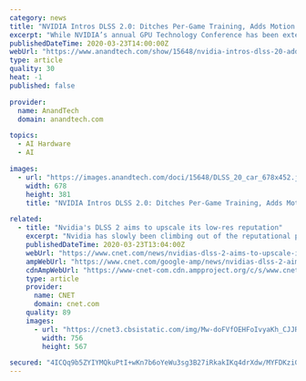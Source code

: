 ```yaml
---
category: news
title: "NVIDIA Intros DLSS 2.0: Ditches Per-Game Training, Adds Motion Vectors for Better Quality"
excerpt: "While NVIDIA’s annual GPU Technology Conference has been extensively dialed back and the bulk of NVIDIA ... This morning NVIDIA is finally taking the wraps off of their DLSS 2.0 technology, which the company is shipping as a major update to their earlier AI-upscaling tech. Responding to both competitive pressure and the realization of ..."
publishedDateTime: 2020-03-23T14:00:00Z
webUrl: "https://www.anandtech.com/show/15648/nvidia-intros-dlss-20-adds-motion-vectors"
type: article
quality: 30
heat: -1
published: false

provider:
  name: AnandTech
  domain: anandtech.com

topics:
  - AI Hardware
  - AI

images:
  - url: "https://images.anandtech.com/doci/15648/DLSS_20_car_678x452.jpg"
    width: 678
    height: 381
    title: "NVIDIA Intros DLSS 2.0: Ditches Per-Game Training, Adds Motion Vectors for Better Quality"

related:
  - title: "Nvidia's DLSS 2 aims to upscale its low-res reputation"
    excerpt: "Nvidia has slowly been climbing out of the reputational pit it dug with the initial release of DLSS, its AI-enhanced technology for upscaling games to run on higher-resolution displays without visual or framerate compromises."
    publishedDateTime: 2020-03-23T13:04:00Z
    webUrl: "https://www.cnet.com/news/nvidias-dlss-2-aims-to-upscale-its-low-res-reputation/"
    ampWebUrl: "https://www.cnet.com/google-amp/news/nvidias-dlss-2-aims-to-upscale-its-low-res-reputation/"
    cdnAmpWebUrl: "https://www-cnet-com.cdn.ampproject.org/c/s/www.cnet.com/google-amp/news/nvidias-dlss-2-aims-to-upscale-its-low-res-reputation/"
    type: article
    provider:
      name: CNET
      domain: cnet.com
    quality: 89
    images:
      - url: "https://cnet3.cbsistatic.com/img/Mw-doFVfOEHFoIvyaKh_CJJRUms=/756x567/right/middle/2020/03/22/6c4d0e24-e46c-4b83-82e7-06d4766bdd06/nvidia-dlss-2.png"
        width: 756
        height: 567

secured: "4ICQq9b5ZYIYMQkuPtI+wKn7b6oYeWu3sg3B27iRkakIKq4drXdw/MYFDKziGyeS/fpPQkdrvoD8VaWaXmrQlT2zNmDjReV9nhhO2eUOlvpLhaY+yGBaKcVG0U/KvsfTsY2HK60Eiitu4DU2WMqSYgjiF2rBVO1fyhq46DrnogxivbK2bfBm0cp1g5nah1Mq5/AIVhTks8R/5nujKI3KDRztdgF35uPSH2HMZhfOtFWGM8etKmbn/j2+a7JrQaBvLTkNGgtPPAjOu4LdpxQjwTunmsn1QwaITAxP3ZsiH3tsYmD70ATjn+Ms0e1ANfvorhicUJx6TJ8Ua22NA9odOtcHtm6n0dxpublFdNTEcjsZSzME9yLyYd/dHAhLgfQr9e/HlNA4SbVfwEJl4PHwQ7IBzGKjicBDm4O0NTrUHo534TnqQfIjHvwmH0/peWCMI/y/lCJlpYRkKatEpMz/hCi9NAPUTAIqbyYvu9ujzPU=;XMgMBYoTX1pxQbMOSNlRAg=="
---
```


